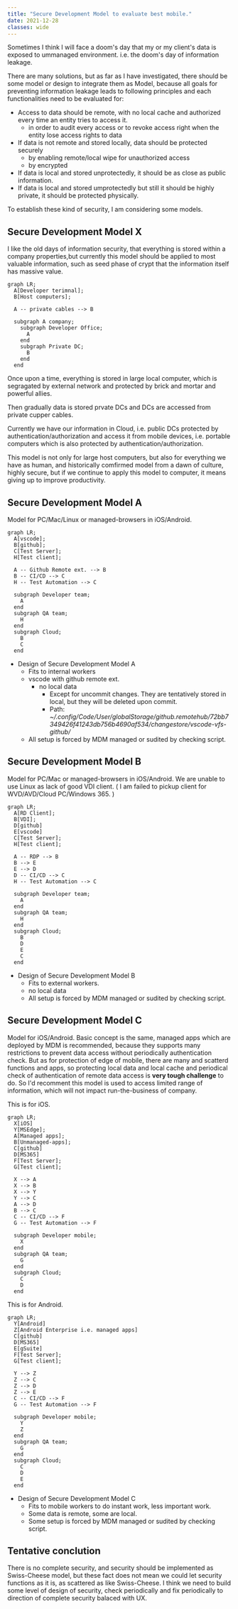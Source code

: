 ```yaml
---
title: "Secure Development Model to evaluate best mobile."
date: 2021-12-28
classes: wide
---
```


Sometimes I think I will face a doom's day that my or my client's data is exposed to ummanaged environment. i.e. the doom's day of information leakage.

There are many solutions, but as far as I have investigated, there should be some model or design to integrate them as Model, because all goals for preventing information leakage leads to following principles and each functionalities need to be evaluated for:

* Access to data should be remote, with no local cache and authorized every time an entity tries to access it.
  * in order to audit every access or to revoke access right when the entity lose access rights to data
* If data is not remote and stored locally, data should be protected securely
  * by enabling remote/local wipe for unauthorized access
  * by encrypted
* If data is local and stored unprotectedly, it should be as close as public information.
* If data is local and stored umprotectedly but still it should be highly private, it should be protected physically.

To establish these kind of security, I am considering some models.

## Secure Development Model X

I like the old days of information security, that everything is stored within a company properties,but currently this model should be applied to most valuable information, such as seed phase of crypt that the information itself has massive value.

```mermaid
graph LR;
  A[Developer terimnal];
  B[Host computers];

  A -- private cables --> B

  subgraph A company;
    subgraph Developer Office;
      A
    end
    subgraph Private DC;
      B
    end
  end
```

Once upon a time, everything is stored in large local computer, which is segragated by external network and protected by brick and mortar and powerful allies.

Then gradually data is stored prvate DCs and DCs are accessed from private cupper cables.

Currently we have our information in Cloud, i.e. public DCs protected by authentication/authorization and access it from mobile devices, i.e. portable computers which is also protected by authentication/authorization.

This model is not only for large host computers, but also for everything we have as human, and historically comfirmed model from a dawn of culture, highly secure, but if we continue to apply this model to computer, it means giving up to improve productivity.

## Secure Development Model A

Model for PC/Mac/Linux or managed-browsers in iOS/Android.

```mermaid
graph LR;
  A[vscode];
  B[github];
  C[Test Server];
  H[Test client];

  A -- Github Remote ext. --> B
  B -- CI/CD --> C
  H -- Test Automation --> C

  subgraph Developer team;
    A
  end
  subgraph QA team;
    H
  end
  subgraph Cloud;
    B
    C
  end
```

* Design of Secure Development Model A
  * Fits to internal workers
  * vscode with github remote ext.
    * no local data
      * Except for uncommit changes. They are tentatively stored in local, but they will be deleted upon commit.
      * Path: *~/.config/Code/User/globalStorage/github.remotehub/72bb7349426f41243db756b4690af534/changestore/vscode-vfs-github/*
  * All setup is forced by MDM managed or sudited by checking script.

## Secure Development Model B

Model for PC/Mac or managed-browsers in iOS/Android. We are unable to use Linux as lack of good VDI client. ( I am failed to pickup client for WVD/AVD/Cloud PC/Windows 365. )

```mermaid
graph LR;
  A[RD Client];
  B[VDI];
  D[github]
  E[vscode]
  C[Test Server];
  H[Test client];

  A -- RDP --> B
  B --> E
  E --> D
  D -- CI/CD --> C
  H -- Test Automation --> C

  subgraph Developer team;
    A
  end
  subgraph QA team;
    H
  end
  subgraph Cloud;
    B
    D
    E
    C
  end
```

* Design of Secure Development Model B
  * Fits to external workers.
  * no local data
  * All setup is forced by MDM managed or sudited by checking script.

## Secure Development Model C

Model for iOS/Android. Basic concept is the same, managed apps which are deployed by MDM is recommended, because they supports many restrictions to prevent data access without periodically authentication check. But as for protection of edge of mobile, there are many and scatterd functions and apps, so protecting local data and local cache and periodical check of authentication of remote data access is **very tough challenge** to do. So I'd recomment this model is used to access limited range of information, which will not impact run-the-business of company.

This is for iOS.

```mermaid
graph LR;
  X[iOS]
  Y[MSEdge];
  A[Managed apps];
  B[Unmanaged-apps];
  C[github]
  D[MS365]
  F[Test Server];
  G[Test client];

  X --> A
  X --> B
  X --> Y
  Y --> C
  A --> D
  B --> C
  C -- CI/CD --> F
  G -- Test Automation --> F

  subgraph Developer mobile;
    X
  end
  subgraph QA team;
    G
  end
  subgraph Cloud;
    C
    D
  end
```

This is for Android.

```mermaid
graph LR;
  Y[Android]
  Z[Android Enterprise i.e. managed apps]
  C[github]
  D[MS365]
  E[gSuite]
  F[Test Server];
  G[Test client];

  Y --> Z
  Z --> C
  Z --> D
  Z --> E
  C -- CI/CD --> F
  G -- Test Automation --> F

  subgraph Developer mobile;
    Y
    Z
  end
  subgraph QA team;
    G
  end
  subgraph Cloud;
    C
    D
    E
  end
```

* Design of Secure Development Model C
  * Fits to mobile workers to do instant work, less important work.
  * Some data is remote, some are local.
  * Some setup is forced by MDM managed or sudited by checking script.

## Tentative conclution

There is no complete security, and security should be implemented as Swiss-Cheese model, but these fact does not mean we could let security functions as it is, as scattered as like Swiss-Cheese. I think we need to build some level of design of security, check periodically and fix periodically to direction of complete security balaced with UX.
